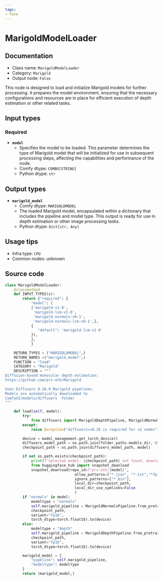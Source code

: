 ```yaml
---
tags:
- Face
---
```


# MarigoldModelLoader
## Documentation
- Class name: `MarigoldModelLoader`
- Category: `Marigold`
- Output node: `False`

This node is designed to load and initialize Marigold models for further processing. It prepares the model environment, ensuring that the necessary configurations and resources are in place for efficient execution of depth estimation or other related tasks.
## Input types
### Required
- **`model`**
    - Specifies the model to be loaded. This parameter determines the type of Marigold model that will be initialized for use in subsequent processing steps, affecting the capabilities and performance of the node.
    - Comfy dtype: `COMBO[STRING]`
    - Python dtype: `str`
## Output types
- **`marigold_model`**
    - Comfy dtype: `MARIGOLDMODEL`
    - The loaded Marigold model, encapsulated within a dictionary that includes the pipeline and model type. This output is ready for use in depth estimation or other image processing tasks.
    - Python dtype: `Dict[str, Any]`
## Usage tips
- Infra type: `CPU`
- Common nodes: unknown


## Source code
```python
class MarigoldModelLoader:
    @classmethod
    def INPUT_TYPES(s):
        return {"required": {            
            "model": (
            ['marigold-v1-0',
             'marigold-lcm-v1-0',
             'marigold-normals-v0-1',
             'marigold-normals-lcm-v0-1',], 
            {
               "default": 'marigold-lcm-v1-0'
            }),
            },
            }
    
    RETURN_TYPES = ("MARIGOLDMODEL",)
    RETURN_NAMES =("marigold_model",)
    FUNCTION = "load"
    CATEGORY = "Marigold"
    DESCRIPTION = """
Diffusion-based monocular depth estimation:  
https://github.com/prs-eth/Marigold  
  
Uses Diffusers 0.28.0 Marigold pipelines.  
Models are automatically downloaded to  
ComfyUI/models/diffusers -folder
"""

    def load(self, model):
        try:
            from diffusers import MarigoldDepthPipeline, MarigoldNormalsPipeline
        except:
            raise Exception("diffusers==0.28 is required for v2 nodes")
        
        device = model_management.get_torch_device()
        diffusers_model_path = os.path.join(folder_paths.models_dir,'diffusers')
        checkpoint_path = os.path.join(diffusers_model_path, model)

        if not os.path.exists(checkpoint_path):
            print(f"Selected model: {checkpoint_path} not found, downloading...")
            from huggingface_hub import snapshot_download
            snapshot_download(repo_id=f"prs-eth/{model}", 
                                allow_patterns=["*.json", "*.txt","*fp16*"],
                                ignore_patterns=["*.bin"],
                                local_dir=checkpoint_path, 
                                local_dir_use_symlinks=False
                                )
        if "normals" in model:
            modeltype = "normals"
            self.marigold_pipeline = MarigoldNormalsPipeline.from_pretrained(
            checkpoint_path, 
            variant="fp16", 
            torch_dtype=torch.float16).to(device)
        else:
            modeltype = "depth"
            self.marigold_pipeline = MarigoldDepthPipeline.from_pretrained(
            checkpoint_path, 
            variant="fp16", 
            torch_dtype=torch.float16).to(device)

        marigold_model = {
            "pipeline": self.marigold_pipeline,
            "modeltype": modeltype
        }
        return (marigold_model,)

```
